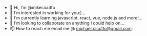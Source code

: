 - 👋 Hi, I’m @mikecicutto
- 👀 I’m interested in working for you:)...
- 🌱 I’m currently learning javascript, react, vue, node.js and more!...
- 💞️ I’m looking to collaborate on anything I could help on...
- 📫 How to reach me email me @ michael.cicutto@gmail.com:

<!---
mikecicutto/mikecicutto is a ✨ special ✨ repository because its `README.md` (this file) appears on your GitHub profile.
You can click the Preview link to take a look at your changes.
--->



